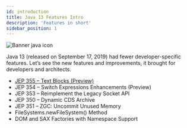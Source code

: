 ```yaml
---
id: introduction
title: Java 13 Features Intro
description: 'Features in short'
sidebar_position: 1
---
```

![Banner java icon](@site/static/img/kits/java/banner-java-icon.png)

Java 13 (released on September 17, 2019) had fewer developer-specific features.
Let’s see the new features and improvements, it brought for developers and architects.

- [JEP 355 – Text Blocks (Preview)](https://openjdk.org/jeps/355)
- JEP 354 – Switch Expressions Enhancements (Preview)
- JEP 353 – Reimplement the Legacy Socket API
- JEP 350 – Dynamic CDS Archive
- JEP 351 – ZGC: Uncommit Unused Memory
- FileSystems.newFileSystem() Method
- DOM and SAX Factories with Namespace Support
